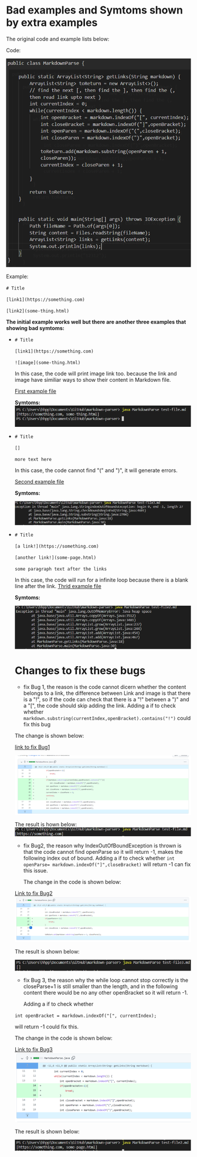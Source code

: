 # Bad examples and Symtoms shown by extra examples

The original code and example lists below:

Code:

![image](cap.PNG)

Example:

`# Title`

`[link1](https://something.com)`

`[link2](some-thing.html)`


**The initial example works well but there are another three examples that showing bad symtoms:**

* `# Title`

  `[link1](https://something.com)`

  `![image](some-thing.html)`

  In this case, the code will print image link too. because the link and image have similiar ways to show their content in Markdown file.

  [First example file](test-file9.md)

  **Symtoms:**
  ![image](firstexample.PNG)

* `# Title`

   `[]`

   `more text here`

  In this case, the code cannot find "(" and ")", it will generate errors.

  [Second example file](test-file3.md)

  **Symtoms:**

  ![image](secondexample.PNG)


* `# Title`

  `[a link!](https://something.com)`

  `[another link!](some-page.html)`

  `some paragraph text after the links`

  In this case, the code will run for a infinite loop because there is a blank line after the link.
  [Thrid example file](test-file2.md)

   **Symtoms:**

  ![image](thirdexample.PNG)



  # Changes to fix these bugs
  
  * fix Bug 1, the reason is the code cannot dicern whether the content belongs to a link, the difference between Link and image is that there is a "!", so if the code can check that there is a "!" between a ")" and a "[", the code should skip adding the link.
     Adding a if to check whether 
     `markdown.substring(currentIndex,openBracket).contains("!")`
    could fix this bug
   
   The change is shown below:

   [link to fix Bug1](https://github.com/Robintianqili/markdown-parser/commit/9c76774d5d35afcdc207dd1f2c1847be8f9c9baa)

   ![image](fixBug1.PNG)

   The result is hown below:
   ![image](bugfix1.PNG)

  * fix Bug2, the reason why IndexOutOfBoundException is thrown is that the code cannot find openParse so it will return -1, makes the following index out of bound. 
    Adding a if to check whether 
    `int openParse= markdown.indexOf("]",closeBracket)` will return -1 can fix this issue.

    The change in the code is shown below:

   [Link to fix Bug2](https://github.com/Robintianqili/markdown-parser/commit/da252cbdd9e560a0d482d84580331b6d570923c9)
   ![image](fixBug2.PNG)

   The result is shown below:

   ![image](Bug2fix.PNG)





  * fix Bug 3, the reason why the while loop cannot stop correctly is the closeParse+1 is still smaller than the length, and in the following content there would be no any other openBracket so it will return -1. 

    Adding a if to check whether

  `int openBracket = markdown.indexOf("[", currentIndex);`
   
   will return -1 could fix this.

   The change in the code is shown below:

   [Link to fix Bug3](https://github.com/Robintianqili/markdown-parser/commit/4272d0ac09a7f32cd89aae4cf830fbf462dce1e9)
   ![image](Bugfix3.PNG)

   The result is shown below:

   ![image](bug3fix.PNG)
